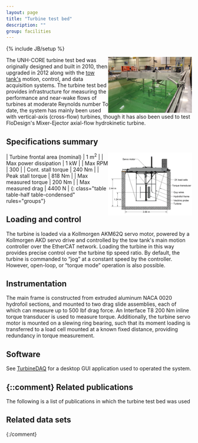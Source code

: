 ```yaml
---
layout: page
title: "Turbine test bed"
description: ""
group: facilities
---
```

{% include JB/setup %}

<img style="float:right" src="/assets/images/turbine_test_bed.jpg" width="45%" padding="20px">

The UNH-CORE turbine test bed was originally designed and built in 2010, then upgraded in 2012 along
with the [tow tank's](tow-tank.html) motion, control, and data acquisition systems. The turbine test bed provides
infrastructure for measuring the performance and near-wake flows of turbines at moderate Reynolds number
To date, the system has mainly been used with vertical-axis
(cross-flow) turbines, though it has also been used to test FloDesign's Mixer-Ejector axial-flow hydrokinetic
turbine.

Specifications summary
----------------------

<img style="float:right" src="/assets/images/test_bed_cross_section.png" width="45%">

| Turbine frontal area (nominal) | 1 m<sup>2</sup> |
| Max power dissipation          | 1 kW |
| Max RPM                        | 300 |
| Cont. stall torque             | 240 Nm |
| Peak stall torque              | 818 Nm |
| Max measured torque            | 200 Nm |
| Max measured drag              | 4400 N |
{: class="table table-half table-condensed" rules="groups"}

Loading and control
-------------------
The turbine is loaded via a Kollmorgen AKM62Q servo motor, powered by a Kollmorgen AKD servo drive and 
controlled by the tow tank's main motion controller over the EtherCAT network. Loading the turbine in 
this way provides precise control over the turbine tip speed ratio. By default, the turbine is commanded 
to “jog” at a constant speed by the controller. However, open-loop, or “torque mode” operation is also possible.

Instrumentation
---------------
The main frame is constructed from extruded aluminum NACA 0020 hydrofoil sections, and 
mounted to two drag slide assemblies, each of which can measure up to 500 lbf drag force. 
An Interface T8 200 Nm inline torque transducer is used to measure torque. Additionally, the turbine servo 
motor is mounted on a slewing ring bearing, such that its moment loading is transferred to a load cell mounted 
at a known fixed distance, providing redundancy in torque measurement.

Software
--------
See <a href="https://github.com/petebachant/TurbineDAQ" target="_blank">TurbineDAQ</a> for a desktop GUI 
application used to operated the system.

{::comment}
Related publications
--------------------
The following is a list of publications in which the turbine test bed was used

Related data sets
-----------------

{:/comment}


